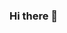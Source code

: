 ### Hi there 👋

<!--
**ViniZap4/vinizap4** is a ✨ _special_ ✨ repository because its `README.md` (this file) appears on your GitHub profile.

Here are some ideas to get you started:

- 🔭 I’m currently working on ...
- 🌱 I’m currently learning ...
- 👯 I’m looking to collaborate on ...
- 🤔 I’m looking for help with ...
- 💬 Ask me about ...
- 📫 How to reach me: ...
- 😄 Pronouns: ...
- ⚡ Fun fact: ...

-->
<!--
|-----------------------------------\\\\-----------------------------------|---------------\\\\--------------| 
|-|-|
| Hey there, welcome to my profile! 👋<br> <ui><br><li markdown="1"> 🔭 I’m currently working </li></ui><br> |<kbd><img style="width:200px;" src="https://mir-s3-cdn-cf.behance.net/project_modules/max_1200/5eeea355389655.59822ff824b72.gif" /></kbd>|
-->
